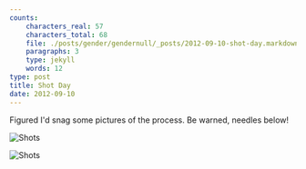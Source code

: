 ```yaml
---
counts:
    characters_real: 57
    characters_total: 68
    file: ./posts/gender/gendernull/_posts/2012-09-10-shot-day.markdown
    paragraphs: 3
    type: jekyll
    words: 12
type: post
title: Shot Day
date: 2012-09-10
---
```


Figured I'd snag some pictures of the process.  Be warned, needles below!

![Shots](/assets/gender/shots.jpg)

![Shots](/assets/gender/shots2.jpg)
